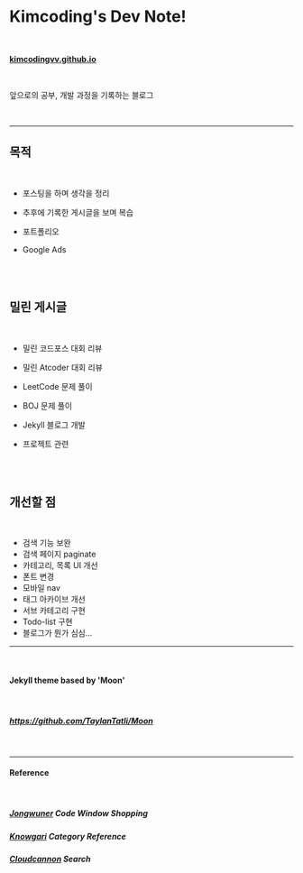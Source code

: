 # Kimcoding's Dev Note!

<br/>

**[kimcodingvv.github.io](https://kimcodingvv.github.io/)**

<br/>

앞으로의 공부, 개발 과정을 기록하는 블로그

<br/>

---

## 목적

<br/>

+ 포스팅을 하며 생각을 정리

+ 추후에 기록한 게시글을 보며 복습

+ 포트폴리오

+ Google Ads

  <br/><br/>
  

## 밀린 게시글

<br/>

+ 밀린 코드포스 대회 리뷰
+ 밀린 Atcoder 대회 리뷰
+ LeetCode 문제 풀이
+ BOJ 문제 풀이
+ Jekyll 블로그 개발
+ 프로젝트 관련

  <br/><br/>

## 개선할 점

<br/>

+ 검색 기능 보완
+ 검색 페이지 paginate
+ 카테고리, 목록 UI 개선
+ 폰트 변경
+ 모바일 nav
+ 태그 아카이브 개선
+ 서브 카테고리 구현
+ Todo-list 구현
+ 블로그가 뭔가 심심...

---

<br/>

#### Jekyll theme based by 'Moon'

<br/>

##### https://github.com/TaylanTatli/Moon


<br/>

---

#### Reference

<br/>

##### [Jongwuner](https://github.com/jongwuner/jongwuner.github.io)  Code Window Shopping

##### [Knowgari](http://blog.knowgari.com/make-category/)  Category Reference

##### [Cloudcannon](https://learn.cloudcannon.com/jekyll/jekyll-search-using-lunr-js/) Search
